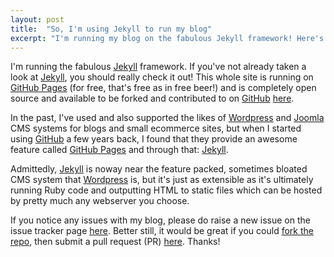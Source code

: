 ```yaml
---
layout: post
title:  "So, I'm using Jekyll to run my blog"
excerpt: "I'm running my blog on the fabulous Jekyll framework! Here's why..."
---
```


I'm running the fabulous [Jekyll][jekyll] framework. If you've not already taken a look at
[Jekyll][jekyll], you should really check it out! This whole site is running on [GitHub Pages][github-pages] (for
free, that's free as in free beer!) and is completely open source and available to be forked and contributed to on
[GitHub][github] [here][github-repo].

In the past, I've used and also supported the likes of [Wordpress][wordpress] and [Joomla][joomla] CMS systems for
blogs and small ecommerce sites, but when I started using [GitHub][github] a few years back, I found that they provide
an awesome feature called [GitHub Pages][github-pages] and through that: [Jekyll][jekyll].
 
Admittedly, [Jekyll][jekyll] is noway near the feature packed, sometimes bloated CMS system that [Wordpress][wordpress]
is, but it's just as extensible as it's ultimately running Ruby code and outputting HTML to static files which can be
hosted by pretty much any webserver you choose.

If you notice any issues with my blog, please do raise a new issue on the issue tracker page [here][github-issues].
Better still, it would be great if you could [fork the repo][github-kb-fork], then submit a pull request (PR)
[here][github-pr]. Thanks!

[jekyll]:         http://jekyllrb.com
[github-repo]:    https://github.com/MasterRoot24/blog
[github-issues]:  https://github.com/MasterRoot24/blog/issues
[github-pr]:      https://github.com/MasterRoot24/blog/pulls
[github-kb-fork]: https://help.github.com/articles/fork-a-repo/
[github-pages]:   https://pages.github.com
[github]:         https://github.com
[wordpress]:      https://wordpress.org
[joomla]:         http://www.joomla.org
